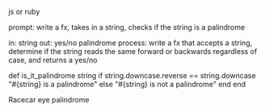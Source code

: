js or ruby

prompt: write a fx, takes in a string, checks if the string is a palindrome

in: string
out: yes/no palindrome 
process: write a fx that accepts a string, determine if the string reads the same forward or backwards regardless of case, and returns a yes/no

def is_it_palindrome string
    if string.downcase.reverse == string.downcase
        "#{string} is a palindrome"
    else 
        "#{string} is not a palindrome"
    end
end

Racecar
eye
palindrome